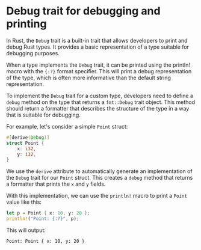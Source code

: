 # Debug trait for debugging and printing

In Rust, the `Debug` trait is a built-in trait that allows developers to print and debug Rust types. It provides a basic representation of a type suitable for debugging purposes.

When a type implements the `Debug` trait, it can be printed using the println! macro with the `{:?}` format specifier. This will print a debug representation of the type, which is often more informative than the default string representation.

To implement the `Debug` trait for a custom type, developers need to define a `debug` method on the type that returns a `fmt::Debug` trait object. This method should return a formatter that describes the structure of the type in a way that is suitable for debugging.

For example, let's consider a simple `Point` struct:

```rust
#[derive(Debug)]
struct Point {
    x: i32,
    y: i32,
}
```

We use the `derive` attribute to automatically generate an implementation of the `Debug` trait for our `Point` struct. This creates a `debug` method that returns a formatter that prints the `x` and `y` fields.

With this implementation, we can use the `println!` macro to print a `Point` value like this:

```rust
let p = Point { x: 10, y: 20 };
println!("Point: {:?}", p);
```

This will output:

```text
Point: Point { x: 10, y: 20 }
```
